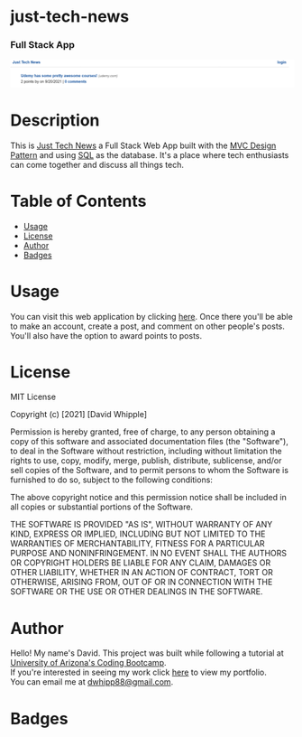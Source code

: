 # just-tech-news

### Full Stack App

![app-screenshot](./public/images/app-screenshot.png)

# Description

This is [Just Tech News](https://quiet-castle-52225.herokuapp.com/) a Full Stack Web App built with the [MVC Design Pattern](https://www.geeksforgeeks.org/mvc-design-pattern/) and using [SQL](https://www.w3schools.com/sql/) as the database. It's a place where tech enthusiasts can come together and discuss all things tech.

# Table of Contents

- [Usage](#usage)
- [License](#license)
- [Author](#author)
- [Badges](#badges)

# Usage

You can visit this web application by clicking [here](https://quiet-castle-52225.herokuapp.com/). Once there you'll be able to make an account, create a post, and comment on other people's posts. You'll also have the option to award points to posts.

# License

MIT License

Copyright (c) [2021] [David Whipple]

Permission is hereby granted, free of charge, to any person obtaining a copy of this software and associated documentation files (the "Software"), to deal in the Software without restriction, including without limitation the rights to use, copy, modify, merge, publish, distribute, sublicense, and/or sell copies of the Software, and to permit persons to whom the Software is furnished to do so, subject to the following conditions:

The above copyright notice and this permission notice shall be included in all copies or substantial portions of the Software.

THE SOFTWARE IS PROVIDED "AS IS", WITHOUT WARRANTY OF ANY KIND, EXPRESS OR IMPLIED, INCLUDING BUT NOT LIMITED TO THE WARRANTIES OF MERCHANTABILITY, FITNESS FOR A PARTICULAR PURPOSE AND NONINFRINGEMENT. IN NO EVENT SHALL THE AUTHORS OR COPYRIGHT HOLDERS BE LIABLE FOR ANY CLAIM, DAMAGES OR OTHER LIABILITY, WHETHER IN AN ACTION OF CONTRACT, TORT OR OTHERWISE, ARISING FROM, OUT OF OR IN CONNECTION WITH THE SOFTWARE OR THE USE OR OTHER DEALINGS IN THE SOFTWARE.

# Author

Hello! My name's David. This project was built while following a tutorial at [University of Arizona's Coding Bootcamp](https://bootcamp.ce.arizona.edu/coding/). <br>
If you're interested in seeing my work click [here](http://mighty-brook-32674.herokuapp.com/) to view my portfolio.<br>
You can email me at dwhipp88@gmail.com.

# Badges
